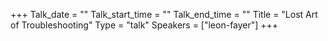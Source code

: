 +++
Talk_date = ""
Talk_start_time = ""
Talk_end_time = ""
Title = "Lost Art of Troubleshooting"
Type = "talk"
Speakers = ["leon-fayer"]
+++


